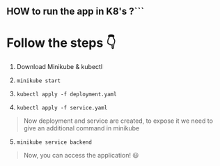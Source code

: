 ## HOW to run the app in K8's ?```

# Follow the steps 👇

1. Download Minikube & kubectl

2. ```minikube start```

3. ```kubectl apply -f deployment.yaml```

4. ```kubectl apply -f service.yaml```

> Now deployment and service are created, to expose it we need to give an additional command in minikube

5. ```minikube service backend```

> Now, you can access the application! 😃

